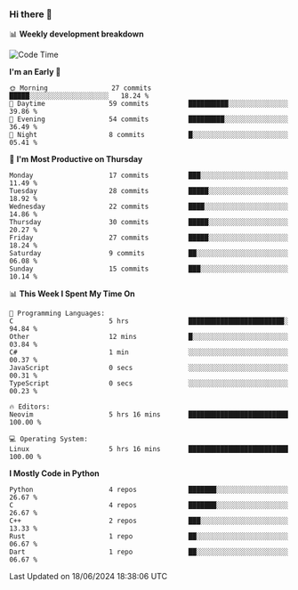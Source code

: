 ### Hi there 👋

📊 **Weekly development breakdown**
<!--START_SECTION:waka-->
![Code Time](http://img.shields.io/badge/Code%20Time-171%20hrs%2027%20mins-blue)

**I'm an Early 🐤** 

```text
🌞 Morning                27 commits          █████░░░░░░░░░░░░░░░░░░░░   18.24 % 
🌆 Daytime                59 commits          ██████████░░░░░░░░░░░░░░░   39.86 % 
🌃 Evening                54 commits          █████████░░░░░░░░░░░░░░░░   36.49 % 
🌙 Night                  8 commits           █░░░░░░░░░░░░░░░░░░░░░░░░   05.41 % 
```
📅 **I'm Most Productive on Thursday** 

```text
Monday                   17 commits          ███░░░░░░░░░░░░░░░░░░░░░░   11.49 % 
Tuesday                  28 commits          █████░░░░░░░░░░░░░░░░░░░░   18.92 % 
Wednesday                22 commits          ████░░░░░░░░░░░░░░░░░░░░░   14.86 % 
Thursday                 30 commits          █████░░░░░░░░░░░░░░░░░░░░   20.27 % 
Friday                   27 commits          █████░░░░░░░░░░░░░░░░░░░░   18.24 % 
Saturday                 9 commits           ██░░░░░░░░░░░░░░░░░░░░░░░   06.08 % 
Sunday                   15 commits          ███░░░░░░░░░░░░░░░░░░░░░░   10.14 % 
```


📊 **This Week I Spent My Time On** 

```text
💬 Programming Languages: 
C                        5 hrs               ████████████████████████░   94.84 % 
Other                    12 mins             █░░░░░░░░░░░░░░░░░░░░░░░░   03.84 % 
C#                       1 min               ░░░░░░░░░░░░░░░░░░░░░░░░░   00.37 % 
JavaScript               0 secs              ░░░░░░░░░░░░░░░░░░░░░░░░░   00.31 % 
TypeScript               0 secs              ░░░░░░░░░░░░░░░░░░░░░░░░░   00.23 % 

🔥 Editors: 
Neovim                   5 hrs 16 mins       █████████████████████████   100.00 % 

💻 Operating System: 
Linux                    5 hrs 16 mins       █████████████████████████   100.00 % 
```

**I Mostly Code in Python** 

```text
Python                   4 repos             ███████░░░░░░░░░░░░░░░░░░   26.67 % 
C                        4 repos             ███████░░░░░░░░░░░░░░░░░░   26.67 % 
C++                      2 repos             ███░░░░░░░░░░░░░░░░░░░░░░   13.33 % 
Rust                     1 repo              ██░░░░░░░░░░░░░░░░░░░░░░░   06.67 % 
Dart                     1 repo              ██░░░░░░░░░░░░░░░░░░░░░░░   06.67 % 
```




 Last Updated on 18/06/2024 18:38:06 UTC
<!--END_SECTION:waka-->
<!--
**R-enanVieira/R-enanVieira** is a ✨ _special_ ✨ repository because its `README.md` (this file) appears on your GitHub profile.

Here are some ideas to get you started:

- 🔭 I’m currently working on ...
- 🌱 I’m currently learning ...
- 👯 I’m looking to collaborate on ...
- 🤔 I’m looking for help with ...
- 💬 Ask me about ...
- 📫 How to reach me: ...
- 😄 Pronouns: ...
- ⚡ Fun fact: ...
-->

